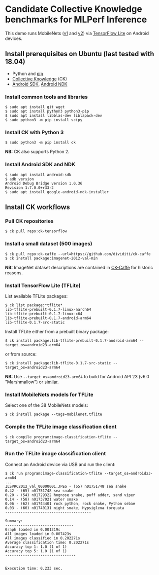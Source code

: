 # Candidate Collective Knowledge benchmarks for MLPerf Inference

This demo runs MobileNets ([v1](https://arxiv.org/abs/1704.04861) and [v2](https://arxiv.org/abs/1801.04381)) via [TensorFlow Lite](https://www.tensorflow.org/lite/) on Android devices.

## Install prerequisites on Ubuntu (last tested with 18.04)

- Python and [pip](https://pypi.org/project/pip/)
- [Collective Knowledge](https://cknowledge.org) (CK)
- [Android SDK](https://developer.android.com/studio/), [Android NDK](https://developer.android.com/ndk/)

### Install common tools and libraries
```
$ sudo apt install git wget
$ sudo apt install python3 python3-pip
$ sudo apt install libblas-dev liblapack-dev
$ sudo python3 -m pip install scipy
```

### Install CK with Python 3
```
$ sudo python3 -m pip install ck
```
**NB:** CK also supports Python 2.

### Install Android SDK and NDK
```
$ sudo apt install android-sdk
$ adb version
Android Debug Bridge version 1.0.36
Revision 1:7.0.0+r33-2
$ sudo apt install google-android-ndk-installer
```

## Install CK workflows

### Pull CK repositories
```
$ ck pull repo:ck-tensorflow
```

### Install a small dataset (500 images)
```
$ ck pull repo:ck-caffe --url=https://github.com/dividiti/ck-caffe
$ ck install package:imagenet-2012-val-min 
```
**NB:** ImageNet dataset descriptions are contained in [CK-Caffe](https://github.com/dividiti/ck-caffe) for historic reasons.

### Install TensorFlow Lite (TFLite)

List available TFLite packages:
```
$ ck list package:*tflite*
lib-tflite-prebuilt-0.1.7-linux-aarch64
lib-tflite-prebuilt-0.1.7-linux-x64
lib-tflite-prebuilt-0.1.7-android-arm64
lib-tflite-0.1.7-src-static
```

Install TFLite either from a prebuilt binary package:
```
$ ck install package:lib-tflite-prebuilt-0.1.7-android-arm64 --target_os=android23-arm64
```
or from source:
```
$ ck install package:lib-tflite-0.1.7-src-static --target_os=android23-arm64
```

**NB:** Use `--target_os=android23-arm64` to build for Android API 23 (v6.0 "Marshmallow") or [similar](https://source.android.com/setup/start/build-numbers).

### Install MobileNets models for TFLite

Select one of the 38 MobileNets models:
```
$ ck install package --tags=mobilenet,tflite
```

### Compile the TFLite image classification client 
```
$ ck compile program:image-classification-tflite --target_os=android23-arm64
```

### Run the TFLite image classification client 

Connect an Android device via USB and run the client:
```
$ ck run program:image-classification-tflite --target_os=android23-arm64
...
ILSVRC2012_val_00000001.JPEG - (65) n01751748 sea snake
0.42 - (65) n01751748 sea snake
0.20 - (54) n01729322 hognose snake, puff adder, sand viper
0.14 - (58) n01737021 water snake
0.06 - (62) n01744401 rock python, rock snake, Python sebae
0.03 - (60) n01740131 night snake, Hypsiglena torquata
---------------------------------------

Summary:
-------------------------------
Graph loaded in 0.001319s
All images loaded in 0.007423s
All images classified in 0.202271s
Average classification time: 0.202271s
Accuracy top 1: 1.0 (1 of 1)
Accuracy top 5: 1.0 (1 of 1)
--------------------------------


Execution time: 0.233 sec.
```
